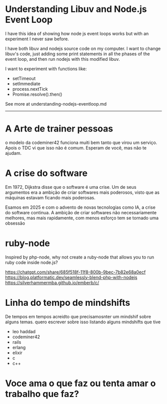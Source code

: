 # Understanding Libuv and Node.js Event Loop

I have this idea of showing how node js event loops works but with an experiment I never saw before.

I have both libuv and nodejs source code on my computer. I want to change libuv's code, just adding some print
statements in all the phases of the event loop, and then run nodejs with this modified libuv.

I want to experiment with functions like:

- setTimeout
- setImmediate
- process.nextTick
- Promise.resolve().then()

See more at understanding-nodejs-eventloop.md

---

# A Arte de trainer pessoas

o modelo da codeminer42 funciona muiti bem tanto que virou um serviço. Apois o TDC vi que isso não é comum. Esperam de
você, mas não te ajudam.

# A crise do software

Em 1972, Dijkstra disse que o software é uma crise. Um de seus argumentos era a ambição de criar softwares mais
poderosos, visto que as máquinas estavam ficando mais poderosas.

Esamos em 2025 e com o advento de novas tecnologias como IA, a crise do software continua. A ambição de criar softwares
não necessariamente melhores, mas mais rapidamente, com menos esforço tem se tornado uma obsessão

# ruby-node

Inspired by php-node, why not create a ruby-node that allows you to run ruby code inside node.js?

https://chatgpt.com/share/685f518f-11f8-800b-9bec-7b82e68a0ecf
https://blog.platformatic.dev/seamlessly-blend-php-with-nodejs
https://silverhammermba.github.io/emberb/c/

# Linha do tempo de mindshifts

De tempos em tempos acreidto que precisamosnter um mindshif sobre alguns temas. quero escrever sobre isso
 listando alguns mindshifts que tive

- leo haddad
- codeminer42
- rails
- erlang
- elixir
- c
- c++

# Voce ama o que faz ou tenta amar o trabalho que faz?
